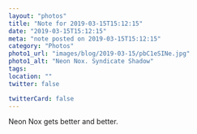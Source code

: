 ```yaml
---
layout: "photos"
title: "Note for 2019-03-15T15:12:15"
date: "2019-03-15T15:12:15"
meta: "note posted on 2019-03-15T15:12:15"
category: "Photos"
photo1_url: "images/blog/2019-03-15/pbC1eSINe.jpg"
photo1_alt: "Neon Nox. Syndicate Shadow"
tags:
location: ""
twitter: false

twitterCard: false
---
```

Neon Nox gets better and better.
